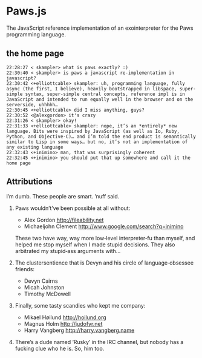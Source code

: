 Paws.js
=======
The JavaScript reference implementation of an exointerpreter for the
Paws programming language.

the home page
-------------

    22:28:27 < skampler> what is paws exactly? :)
    22:30:40 < skampler> is paws a javascript re-implementation in javascript?
    22:30:42 <+elliottcable> skampler: uh, programming language, fully async (the first, I believe), heavily bootstrapped in libspace, super-simple syntax, super-simple central concepts, reference impl is in JavaScript and intended to run equally well in the browser and on the serverside, uhhhhh…
    22:30:45 <+elliottcable> did I miss anything, guys?
    22:30:52 <@alexgordon> it's crazy
    22:31:26 < skampler> okay!
    22:31:33 <+elliottcable> skampler: nope, it’s an *entirely* new language. Bits were inspired by JavaScript (as well as Io, Ruby, Python, and Objective-C)… and I’m told the end product is semantically similar to Lisp in some ways… but no, it’s not an implementation of any existing language
    22:32:43 <+inimino> man, that was surprisingly coherent
    22:32:45 <+inimino> you should put that up somewhere and call it the home page

Attributions
------------
I’m dumb. These people are smart. ’nuff said.

1. Paws wouldn’t’ve been possible at all without:
   - Alex Gordon <http://fileability.net>
   - Michaeljohn Clement <http://www.google.com/search?q=inimino>
   
   These two have way, way more low‐level interpreter‐fu than myself, and
   helped me stop myself when I made stupid decisions. They also arbitrated my
   stupid‐ass arguments with…

2. The clustersentience that is Devyn and his circle of language‐obsessee
   friends:
   - Devyn Cairns
   - Micah Johnston
   - Timothy McDowell

3. Finally, some tasty scandies who kept me company:
   - Mikael Høilund <http://hoilund.org>
   - Magnus Holm <http://judofyr.net>
   - Harry Vangberg <http://harry.vangberg.name>

4. There’s a dude named ‘Rusky’ in the IRC channel, but nobody has a fucking
   clue who he is. So, him too.
